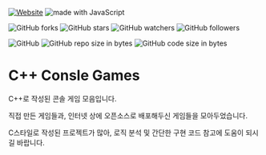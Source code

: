 [![Website](https://img.shields.io/website-up-down-green-red/http/shields.io.svg?label=elky-essay)](https://elky84.github.io)
<img src="https://img.shields.io/badge/made%20with-JavaScript-brightgreen.svg" alt="made with JavaScript">

![GitHub forks](https://img.shields.io/github/forks/elky84/cpp_console_games.svg?style=social&label=Fork)
![GitHub stars](https://img.shields.io/github/stars/elky84/cpp_console_games.svg?style=social&label=Stars)
![GitHub watchers](https://img.shields.io/github/watchers/elky84/cpp_console_games.svg?style=social&label=Watch)
![GitHub followers](https://img.shields.io/github/followers/elky84.svg?style=social&label=Follow)

![GitHub](https://img.shields.io/github/license/mashape/apistatus.svg)
![GitHub repo size in bytes](https://img.shields.io/github/repo-size/elky84/cpp_console_games.svg)
![GitHub code size in bytes](https://img.shields.io/github/languages/code-size/elky84/cpp_console_games.svg)

# C++ Consle Games

C++로 작성된 콘솔 게임 모음입니다.

직접 만든 게임들과, 인터넷 상에 오픈소스로 배포해두신 게임들을 모아두었습니다.

C스타일로 작성된 프로젝트가 많아, 로직 분석 및 간단한 구현 코드 참고에 도움이 되시길 바랍니다.
